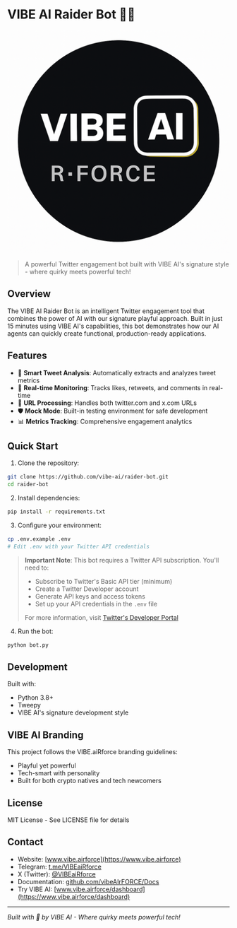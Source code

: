 # VIBE AI Raider Bot 🦒✨

![VIBE AI Rforce](https://raw.githubusercontent.com/vibeAIrFORCE/Assets/main/VibeLOGOmain.png)

> A powerful Twitter engagement bot built with VIBE AI's signature style - where quirky meets powerful tech!

## Overview

The VIBE AI Raider Bot is an intelligent Twitter engagement tool that combines the power of AI with our signature playful approach. Built in just 15 minutes using VIBE AI's capabilities, this bot demonstrates how our AI agents can quickly create functional, production-ready applications.

## Features

- 🤖 **Smart Tweet Analysis**: Automatically extracts and analyzes tweet metrics
- 🔄 **Real-time Monitoring**: Tracks likes, retweets, and comments in real-time
- 🎯 **URL Processing**: Handles both twitter.com and x.com URLs
- 🛡️ **Mock Mode**: Built-in testing environment for safe development
- 📊 **Metrics Tracking**: Comprehensive engagement analytics

## Quick Start

1. Clone the repository:
```bash
git clone https://github.com/vibe-ai/raider-bot.git
cd raider-bot
```

2. Install dependencies:
```bash
pip install -r requirements.txt
```

3. Configure your environment:
```bash
cp .env.example .env
# Edit .env with your Twitter API credentials
```

> **Important Note**: This bot requires a Twitter API subscription. You'll need to:
> - Subscribe to Twitter's Basic API tier (minimum)
> - Create a Twitter Developer account
> - Generate API keys and access tokens
> - Set up your API credentials in the `.env` file
>
> For more information, visit [Twitter's Developer Portal](https://developer.twitter.com/en/portal/dashboard)

4. Run the bot:
```bash
python bot.py
```

## Development

Built with:
- Python 3.8+
- Tweepy
- VIBE AI's signature development style

## VIBE AI Branding

This project follows the VIBE.aiRforce branding guidelines:
- Playful yet powerful
- Tech-smart with personality
- Built for both crypto natives and tech newcomers

## License

MIT License - See LICENSE file for details

## Contact

- Website: [www.vibe.airforce](https://www.vibe.airforce)
- Telegram: [t.me/VIBEaiRforce](https://t.me/VIBEaiRforce)
- X (Twitter): [@VIBEaiRforce](https://x.com/VIBEaiRforce)
- Documentation: [github.com/vibeAIrFORCE/Docs](https://github.com/vibeAIrFORCE/Docs)
- Try VIBE AI: [www.vibe.airforce/dashboard](https://www.vibe.airforce/dashboard)

---

*Built with 💖 by VIBE AI - Where quirky meets powerful tech!* 
